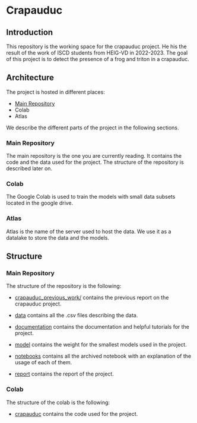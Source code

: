 # Crapauduc

## Introduction

This repository is the working space for the crapauduc project. He his the result of the work of ISCD students from HEIG-VD in 2022-2023. The goal of this project is to detect the presence of a frog and triton in a crapauduc.

## Architecture

The project is hosted in different places:

- [Main Repository](https://github.com/student-GML/crapauduc)
- Colab
- Atlas

We describe the different parts of the project in the following sections.

### Main Repository

The main repository is the one you are currently reading. It contains the code and the data used for the project. The structure of the repository is described later on.

### Colab

The Google Colab is used to train the models with small data subsets located in the google drive.

### Atlas

Atlas is the name of the server used to host the data. We use it as a datalake to store the data and the models.

## Structure

### Main Repository

The structure of the repository is the following:

- [crapauduc_previous_work/](./crapauduc_previous_work/) contains the previous report on the crapauduc project.

- [data](./data/) contains all the .csv files describing the data.

- [documentation](./documentation/) contains the documentation and helpful tutorials for the project.

- [model](./model/) contains the weight for the smallest models used in the project.

- [notebooks](./notebooks/) contains all the archived notebook with an explanation of the usage of each of them.

- [report](./report/) contains the report of the project.

### Colab

The structure of the colab is the following:

- [crapauduc](./crapauduc/) contains the code used for the project.
